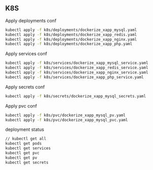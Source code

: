 ## K8S

Apply deployments conf
```sh
kubectl apply -f k8s/deployments/dockerize_xapp_mysql.yaml
kubectl apply -f k8s/deployments/dockerize_xapp_redis.yaml
kubectl apply -f k8s/deployments/dockerize_xapp_nginx.yaml
kubectl apply -f k8s/deployments/dockerize_xapp_php.yaml
```

Apply services conf
```sh
kubectl apply -f k8s/services/dockerize_xapp_mysql_service.yaml
kubectl apply -f k8s/services/dockerize_xapp_redis_service.yaml
kubectl apply -f k8s/services/dockerize_xapp_nginx_service.yaml
kubectl apply -f k8s/services/dockerize_xapp_php_service.yaml
```

Apply secrets conf
```sh
kubectl apply -f k8s/secrets/dockerize_xapp_mysql_secrets.yaml
```

Apply pvc conf
```sh
kubectl apply -f k8s/pvc/dockerize_xapp_mysql_pv.yaml
kubectl apply -f k8s/pvc/dockerize_xapp_mysql_pvc.yaml
```

deployment status
```sh
// kubectl get all
kubectl get pods
kubectl get services
kubectl get pvc
kubectl get pv
kubectl get secrets
```
